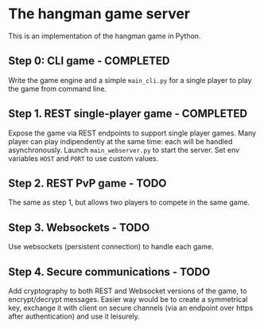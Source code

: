 # The hangman game server

This is an implementation of the hangman game in Python.

## Step 0: CLI game - COMPLETED
Write the game engine and a simple `main_cli.py` for a single player to play the game from command line.

## Step 1. REST single-player game - COMPLETED
Expose the game via REST endpoints to support single player games. 
Many player can play indipendently at the same time: each will be handled asynchronously.
Launch `main_webserver.py` to start the server. Set env variables `HOST` and `PORT` to use custom values.

## Step 2. REST PvP game - TODO
The same as step 1, but allows two players to compete in the same game. 

## Step 3. Websockets - TODO
Use websockets (persistent connection) to handle each game. 

## Step 4. Secure communications - TODO
Add cryptography to both REST and Websocket versions of the game, to encrypt/decrypt messages.
Easier way would be to create a symmetrical key, exchange it with client on secure channels (via an endpoint over https after authentication) and use it leisurely.